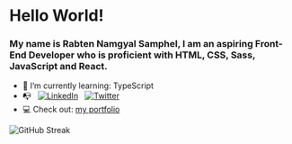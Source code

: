 # Hello World!
### My name is Rabten Namgyal Samphel, I am an aspiring Front-End Developer who is proficient with HTML, CSS, Sass, JavaScript and React.

- 🌱 I’m currently learning: TypeScript
- 📭 &nbsp; [![LinkedIn](https://user-images.githubusercontent.com/76475970/192125971-58ca5064-affa-4598-bf84-324a3e303034.png)](https://www.linkedin.com/in/rabten-samphel-53171a1bb/) &nbsp;
     [![Twitter](https://user-images.githubusercontent.com/76475970/192126014-4159252a-103b-4e7c-83b2-172cade30331.png)](https://twitter.com/rabtensamphel)
- 💻 Check out: [my portfolio](https://dulcet-custard-efe2e2.netlify.app/)


![GitHub Streak](https://github-readme-streak-stats.herokuapp.com?user=rabtennamgyal&theme=soft-green)
